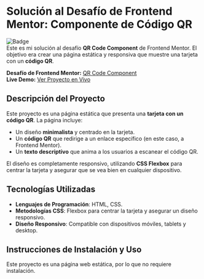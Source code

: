 # Solución al Desafío de Frontend Mentor: Componente de Código QR

![Badge](https://img.shields.io/badge/Estado-Completado-brightgreen)  
Este es mi solución al desafío **QR Code Component** de Frontend Mentor. El objetivo era crear una página estática y responsiva que muestre una tarjeta con un **código QR**.

**Desafío de Frontend Mentor:** [QR Code Component](https://www.frontendmentor.io/challenges/qr-code-component-iux_sIO_H)  
**Live Demo:** [Ver Proyecto en Vivo](https://omargarcia21.github.io/qr-code.github.io/)

## Descripción del Proyecto

Este proyecto es una página estática que presenta una **tarjeta con un código QR**. La página incluye:

- Un diseño **minimalista** y centrado en la tarjeta.
- Un **código QR** que redirige a un enlace específico (en este caso, a Frontend Mentor).
- Un **texto descriptivo** que anima a los usuarios a escanear el código QR.

El diseño es completamente responsivo, utilizando **CSS Flexbox** para centrar la tarjeta y asegurar que se vea bien en cualquier dispositivo.

## Tecnologías Utilizadas

- **Lenguajes de Programación**: HTML, CSS.
- **Metodologías CSS**: Flexbox para centrar la tarjeta y asegurar un diseño responsivo.
- **Diseño Responsivo**: Compatible con dispositivos móviles, tablets y desktop.

## Instrucciones de Instalación y Uso

Este proyecto es una página web estática, por lo que no requiere instalación.

